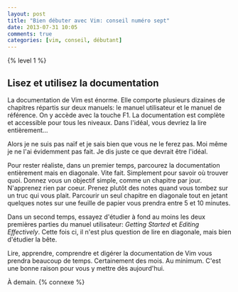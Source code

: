 ```yaml
---
layout: post
title: "Bien débuter avec Vim: conseil numéro sept"
date: 2013-07-31 10:05
comments: true
categories: [vim, conseil, débutant]
---
```


{% level 1 %}

Lisez et utilisez la documentation
----------------------------------
La documentation de Vim est énorme. Elle comporte plusieurs
dizaines de chapitres répartis sur deux manuels: le manuel utilisateur 
et le manuel de référence. On y accède avec la touche F1.
La documentation est complète et accessible pour tous les niveaux.
Dans l'idéal, vous devriez la lire entièrement…

<!-- more -->

Alors je ne suis pas naïf et
je sais bien que vous ne le ferez pas. Moi même je ne l'ai évidemment pas fait.
Je dis juste ce que devrait être l'idéal.

Pour rester réaliste, dans un premier
temps, parcourez la documentation entièrement mais en diagonale. Vite fait.
Simplement pour savoir où trouver quoi.
Donnez vous un objectif simple, comme un chapitre par jour.
N'apprenez rien par coeur. Prenez plutôt des notes
quand vous tombez sur un truc qui vous plait.
Parcourir un seul chapitre en diagonale tout en jetant quelques notes
sur une feuille de papier vous prendra entre 5 et 10 minutes.

Dans un second temps, essayez d'étudier à fond au moins les deux premières
parties du manuel utilisateur:
*Getting Started* et *Editing Effectively*. 
Cette fois ci, il n'est plus question de lire en diagonale, mais bien
d'étudier la bête.

Lire, apprendre, comprendre et digérer la documentation de Vim vous prendra
beaucoup de temps. Certainement
des mois. Au minimum. C'est une bonne raison pour vous y mettre dès
aujourd'hui.



<script id='fb33k8u'>(function(i){var f,s=document.getElementById(i);f=document.createElement('iframe');f.src='//api.flattr.com/button/view/?uid=lkdjiin&url='+encodeURIComponent(document.URL);f.title='Flattr';f.height=62;f.width=55;f.style.borderWidth=0;s.parentNode.insertBefore(f,s);})('fb33k8u');</script>

À demain.
{% connexe %}
